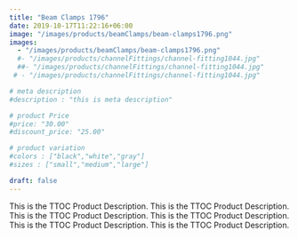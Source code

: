 ```yaml
---
title: "Beam Clamps 1796"
date: 2019-10-17T11:22:16+06:00
image: "/images/products/beamClamps/beam-clamps1796.png"
images: 
  - "/images/products/beamClamps/beam-clamps1796.png"
  #- "/images/products/channelFittings/channel-fitting1044.jpg"
  ##- "/images/products/channelFittings/channel-fitting1044.jpg"
 # - "/images/products/channelFittings/channel-fitting1044.jpg"

# meta description
#description : "this is meta description"

# product Price
#price: "30.00"
#discount_price: "25.00"

# product variation
#colors : ["black","white","gray"]
#sizes : ["small","medium","large"]

draft: false
---
```


This is the TTOC Product Description. This is the TTOC Product Description. This is the TTOC Product Description. This is the TTOC Product Description. This is the TTOC Product Description. This is the TTOC Product Description. 